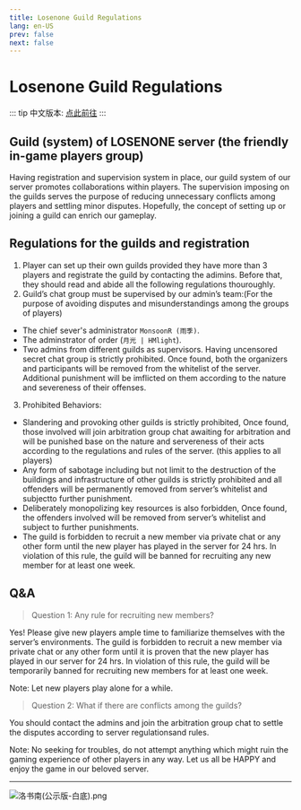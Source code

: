 ```yaml
---
title: Losenone Guild Regulations
lang: en-US
prev: false
next: false
---
```


# Losenone Guild Regulations

::: tip
中文版本: [点此前往](/docs/public_files/guild_rules.html)
:::

## Guild (system) of LOSENONE server (the friendly in-game players group)

Having registration and supervision system in place, our guild system of our server promotes collaborations within players. The supervision imposing on the guilds serves the purpose of reducing unnecessary conflicts among players and settling minor disputes. Hopefully, the concept of setting up or joining a guild can enrich our gameplay.

## Regulations for the guilds and registration

1. Player can set up their own guilds provided they have more than 3 players and registrate the guild by contacting the adimins. Before that, they should read and abide all the following regulations thouroughly.
2. Guild’s chat group must be supervised by our admin’s team:(For the purpose of avoiding disputes and misunderstandings among the groups of players)

- The chief sever's administrator `MonsoonR (雨季)`.
- The adminstrator of order (`月光 | HMlight`).
- Two admins from different guilds as supervisors.
  Having uncensored secret chat group is strictly prohibited. Once found, both the organizers and participants will be removed from the whitelist of the server. Additional punishment will be imflicted on them according to the nature and severeness of their offenses.

3. Prohibited Behaviors:

- Slandering and provoking other guilds is strictly prohibited, Once found, those involved will join arbitration group chat awaiting for arbitration and will be punished base on the nature and servereness of their acts according to the regulations and rules of the server. (this applies to all players)
- Any form of sabotage including but not limit to the destruction of the buildings and infrastructure of other guilds is strictly prohibited and all offenders will be permanently removed from server’s whitelist and subjectto further punishment.
- Deliberately monopolizing key resources is also forbidden, Once found, the offenders involved will be removed from server’s whitelist and subject to further punishments.
- The guild is forbidden to recruit a new member via private chat or any other form until the new player has played in the server for 24 hrs. In violation of this rule, the guild will be banned for recruiting any new member for at least one week.

## Q&A

> Question 1: Any rule for recruiting new members?

Yes! Please give new players ample time to familiarize themselves with the server’s environments. The guild is forbidden to recruit a new member via private chat or any other form until it is proven that the new player has played in our server for 24 hrs. In violation of this rule, the guild will be temporarily banned for recruiting new members for at least one week.

Note: Let new players play alone for a while.

> Question 2: What if there are conflicts among the guilds?

You should contact the admins and join the arbitration group chat to settle the disputes according to server regulationsand rules.

Note: No seeking for troubles, do not attempt anything which might ruin the gaming experience of other players in any way. Let us all be
HAPPY and enjoy the game in our beloved server.

---

![洛书南(公示版-白底).png](https://pic.baixiongz.com/uploads/2021/01/25/95c3132bee345.png)
